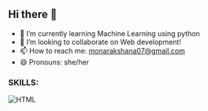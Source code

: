 ## Hi there 👋

- 🌱 I’m currently learning Machine Learning using python
- 👯 I’m looking to collaborate on Web development!
- 📫 How to reach me: monarakshana07@gmail.com
- 😄 Pronouns: she/her

### SKILLS:

![HTML](https://img.shields.io/badge/HTML-8A2BE2)
